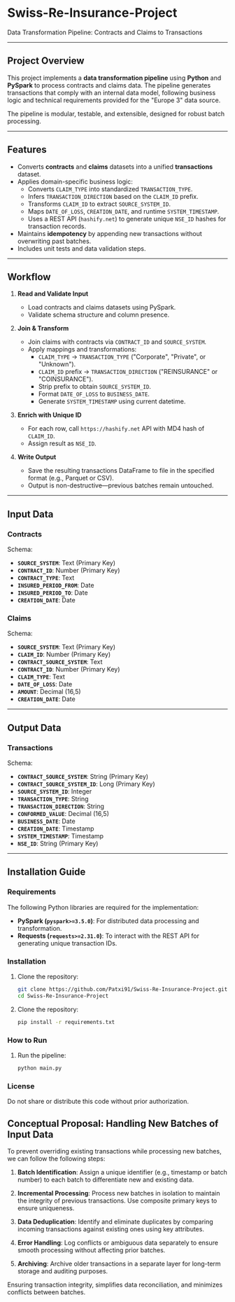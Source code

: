 # Swiss-Re-Insurance-Project  
Data Transformation Pipeline: Contracts and Claims to Transactions  

---

## Project Overview  

This project implements a **data transformation pipeline** using **Python** and **PySpark** to process contracts and claims data. The pipeline generates transactions that comply with an internal data model, following business logic and technical requirements provided for the "Europe 3" data source.

The pipeline is modular, testable, and extensible, designed for robust batch processing.

---

## Features  

- Converts **contracts** and **claims** datasets into a unified **transactions** dataset.
- Applies domain-specific business logic:
  - Converts `CLAIM_TYPE` into standardized `TRANSACTION_TYPE`.
  - Infers `TRANSACTION_DIRECTION` based on the `CLAIM_ID` prefix.
  - Transforms `CLAIM_ID` to extract `SOURCE_SYSTEM_ID`.
  - Maps `DATE_OF_LOSS`, `CREATION_DATE`, and runtime `SYSTEM_TIMESTAMP`.
  - Uses a REST API (`hashify.net`) to generate unique `NSE_ID` hashes for transaction records.
- Maintains **idempotency** by appending new transactions without overwriting past batches.
- Includes unit tests and data validation steps.

---

## Workflow  

1. **Read and Validate Input**  
   - Load contracts and claims datasets using PySpark.
   - Validate schema structure and column presence.

2. **Join & Transform**  
   - Join claims with contracts via `CONTRACT_ID` and `SOURCE_SYSTEM`.
   - Apply mappings and transformations:
     - `CLAIM_TYPE` → `TRANSACTION_TYPE` ("Corporate", "Private", or "Unknown").
     - `CLAIM_ID` prefix → `TRANSACTION_DIRECTION` ("REINSURANCE" or "COINSURANCE").
     - Strip prefix to obtain `SOURCE_SYSTEM_ID`.
     - Format `DATE_OF_LOSS` to `BUSINESS_DATE`.
     - Generate `SYSTEM_TIMESTAMP` using current datetime.

3. **Enrich with Unique ID**  
   - For each row, call `https://hashify.net` API with MD4 hash of `CLAIM_ID`.
   - Assign result as `NSE_ID`.

4. **Write Output**  
   - Save the resulting transactions DataFrame to file in the specified format (e.g., Parquet or CSV).
   - Output is non-destructive—previous batches remain untouched.

---

## Input Data  

### Contracts  
Schema:  
- **`SOURCE_SYSTEM`**: Text (Primary Key)  
- **`CONTRACT_ID`**: Number (Primary Key)  
- **`CONTRACT_TYPE`**: Text  
- **`INSURED_PERIOD_FROM`**: Date  
- **`INSURED_PERIOD_TO`**: Date  
- **`CREATION_DATE`**: Date  

### Claims  
Schema:  
- **`SOURCE_SYSTEM`**: Text (Primary Key)  
- **`CLAIM_ID`**: Number (Primary Key)  
- **`CONTRACT_SOURCE_SYSTEM`**: Text  
- **`CONTRACT_ID`**: Number (Primary Key)  
- **`CLAIM_TYPE`**: Text  
- **`DATE_OF_LOSS`**: Date  
- **`AMOUNT`**: Decimal (16,5)  
- **`CREATION_DATE`**: Date  

---

## Output Data  

### Transactions  
Schema:  
- **`CONTRACT_SOURCE_SYSTEM`**: String (Primary Key)  
- **`CONTRACT_SOURCE_SYSTEM_ID`**: Long (Primary Key)  
- **`SOURCE_SYSTEM_ID`**: Integer  
- **`TRANSACTION_TYPE`**: String  
- **`TRANSACTION_DIRECTION`**: String  
- **`CONFORMED_VALUE`**: Decimal (16,5)  
- **`BUSINESS_DATE`**: Date  
- **`CREATION_DATE`**: Timestamp  
- **`SYSTEM_TIMESTAMP`**: Timestamp  
- **`NSE_ID`**: String (Primary Key)  

---

## Installation Guide  

### Requirements  

The following Python libraries are required for the implementation:  

- **PySpark (`pyspark>=3.5.0`)**: For distributed data processing and transformation.  
- **Requests (`requests>=2.31.0`)**: To interact with the REST API for generating unique transaction IDs.  

### Installation  

1. Clone the repository:  
   ```bash
   git clone https://github.com/Patxi91/Swiss-Re-Insurance-Project.git  
   cd Swiss-Re-Insurance-Project
2. Clone the repository:  
   ```bash
   pip install -r requirements.txt
### How to Run
1. Run the pipeline: 
   ```bash
   python main.py
### License
Do not share or distribute this code without prior authorization.

##
## Conceptual Proposal: Handling New Batches of Input Data

To prevent overriding existing transactions while processing new batches, we can follow the following steps:

1. **Batch Identification**:
   Assign a unique identifier (e.g., timestamp or batch number) to each batch to differentiate new and existing data.

2. **Incremental Processing**:
   Process new batches in isolation to maintain the integrity of previous transactions. Use composite primary keys to ensure uniqueness.

3. **Data Deduplication**:
   Identify and eliminate duplicates by comparing incoming transactions against existing ones using key attributes.

4. **Error Handling**:
   Log conflicts or ambiguous data separately to ensure smooth processing without affecting prior batches.

5. **Archiving**:
   Archive older transactions in a separate layer for long-term storage and auditing purposes.

Ensuring transaction integrity, simplifies data reconciliation, and minimizes conflicts between batches.
